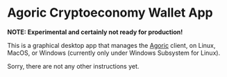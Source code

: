 # Agoric Cryptoeconomy Wallet App

**NOTE: Experimental and certainly not ready for production!**

This is a graphical desktop app that manages the [Agoric](https://agoric.com) client, on Linux, MacOS, or Windows (currently only under Windows Subsystem for Linux).

Sorry, there are not any other instructions yet.
